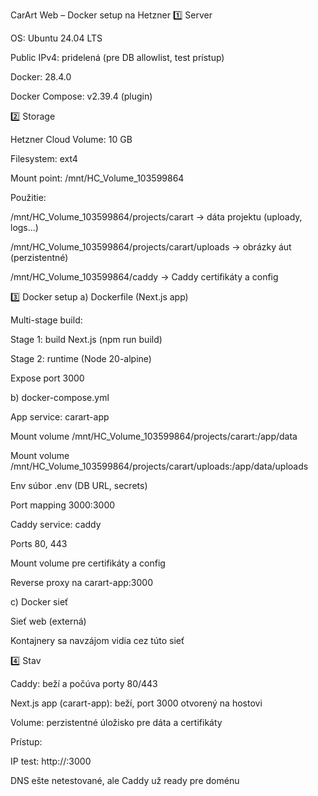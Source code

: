 CarArt Web – Docker setup na Hetzner
1️⃣ Server

OS: Ubuntu 24.04 LTS

Public IPv4: pridelená (pre DB allowlist, test prístup)

Docker: 28.4.0

Docker Compose: v2.39.4 (plugin)

2️⃣ Storage

Hetzner Cloud Volume: 10 GB

Filesystem: ext4

Mount point: /mnt/HC_Volume_103599864

Použitie:

/mnt/HC_Volume_103599864/projects/carart → dáta projektu (uploady, logs…)

/mnt/HC_Volume_103599864/projects/carart/uploads → obrázky áut (perzistentné)

/mnt/HC_Volume_103599864/caddy → Caddy certifikáty a config

3️⃣ Docker setup
a) Dockerfile (Next.js app)

Multi-stage build:

Stage 1: build Next.js (npm run build)

Stage 2: runtime (Node 20-alpine)

Expose port 3000

b) docker-compose.yml

App service: carart-app

Mount volume /mnt/HC_Volume_103599864/projects/carart:/app/data

Mount volume /mnt/HC_Volume_103599864/projects/carart/uploads:/app/data/uploads

Env súbor .env (DB URL, secrets)

Port mapping 3000:3000

Caddy service: caddy

Ports 80, 443

Mount volume pre certifikáty a config

Reverse proxy na carart-app:3000

c) Docker sieť

Sieť web (externá)

Kontajnery sa navzájom vidia cez túto sieť

4️⃣ Stav

Caddy: beží a počúva porty 80/443

Next.js app (carart-app): beží, port 3000 otvorený na hostovi

Volume: perzistentné úložisko pre dáta a certifikáty

Prístup:

IP test: http://<server-public-ip>:3000

DNS ešte netestované, ale Caddy už ready pre doménu